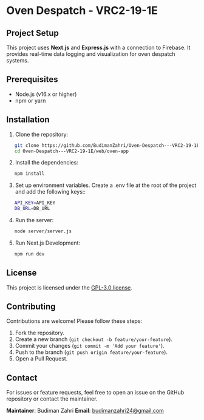 # Oven Despatch - VRC2-19-1E

## Project Setup

This project uses **Next.js** and **Express.js** with a connection to Firebase. It provides real-time data logging and visualization for oven despatch systems.

## Prerequisites

- Node.js (v16.x or higher)
- npm or yarn

## Installation

1. Clone the repository:
```bash
   git clone https://github.com/BudimanZahri/Oven-Despatch---VRC2-19-1E.git
   cd Oven-Despatch---VRC2-19-1E/web/oven-app
   ```
2. Install the dependencies:
```bash
   npm install
   ```
3. Set up environment variables. Create a .env file at the root of the project and add the following keys::
```bash
   API_KEY=API_KEY
   DB_URL=DB_URL
   ```
4. Run the server:
```bash
   node server/server.js
   ```
5. Run Next.js Development:
```bash
   npm run dev
   ```

## License

This project is licensed under the [GPL-3.0 license](LICENSE).

## Contributing

Contributions are welcome! Please follow these steps:

1.  Fork the repository.
2.  Create a new branch (`git checkout -b feature/your-feature`).
3.  Commit your changes (`git commit -m 'Add your feature'`).
4.  Push to the branch (`git push origin feature/your-feature`).
5.  Open a Pull Request.

## Contact

For issues or feature requests, feel free to open an issue on the GitHub repository or contact the maintainer.

**Maintainer**: Budiman Zahri
**Email**: budimanzahri24@gmail.com
